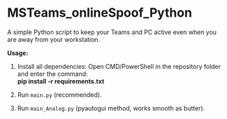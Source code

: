 # MSTeams_onlineSpoof_Python

A simple Python script to keep your Teams and PC active even when you are away from your workstation.

**Usage:**

1. Install all dependencies: Open CMD/PowerShell in the repository folder and enter the command:
\
**pip install -r requirements.txt**

2. Run `main.py` (recommended).
3. Run `main_Analog.py` (pyautogui method, works smooth as butter).
